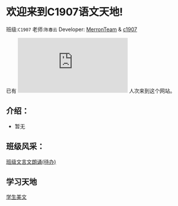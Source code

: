 # 欢迎来到C1907语文天地!
班级:`C1907` 老师:`陈春云` Developer: [MerronTeam](https://github.com/MerronTeam) & [c1907](https://github.com/c1907)

已有 ![](https://www.hit-counts.com/counter.php?t=MTQ1NTA5MQ==%27%20border=%270%27%20alt=%27logo%20designers%27) 人次来到这个网站。

## 介绍：
- 暂无

## 班级风采：
[班级文言文朗诵(待办)](https://c1907.github.io/act/CNReading)

## 学习天地
[学生美文](https://c1907.github.io/passage)
